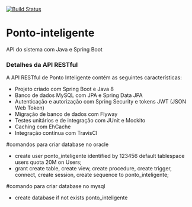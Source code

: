 [![Build Status](https://travis-ci.org/leogallotti/ponto-inteligente.svg?branch=master)](https://travis-ci.org/leogallotti/ponto-inteligente)
# Ponto-inteligente
API do sistema com Java e Spring Boot

### Detalhes da API RESTful
A API RESTful de Ponto Inteligente contém as seguintes características:  
* Projeto criado com Spring Boot e Java 8
* Banco de dados MySQL com JPA e Spring Data JPA
* Autenticação e autorização com Spring Security e tokens JWT (JSON Web Token)
* Migração de banco de dados com Flyway
* Testes unitários e de integração com JUnit e Mockito
* Caching com EhCache
* Integração contínua com TravisCI


#comandos para criar database no oracle
* create user ponto_inteligente identified by 123456 default tablespace users quota 20M on Users;
* grant create table, create view, create procedure, create trigger, connect, create session, create sequence to ponto_inteligente;

#comando para criar database no mysql
* create database if not exists ponto_inteligente
